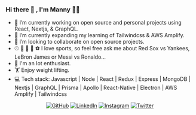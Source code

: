 ### Hi there 👋 , I'm Manny :technologist:

<!--
**mannycolon/mannycolon** is a ✨ _special_ ✨ repository because its `README.md` (this file) appears on your GitHub profile.

Here are some ideas to get you started:

- 🔭 I’m currently working on ...
- 🌱 I’m currently learning ...
- 👯 I’m looking to collaborate on ...
- 🤔 I’m looking for help with ...
- 💬 Ask me about ...
- 📫 How to reach me: ...
- 😄 Pronouns: ...
- ⚡ Fun fact: ...
-->

- 🔭 I’m currently working on open source and personal projects using React, Nextjs, & GraphQL.
- 🌱 I’m currently expanding my learning of Tailwindcss & AWS Amplify.
- 👯 I’m looking to collaborate on open source projects.
- :baseball: :basketball: :football: :bowling: :soccer:  I love sports, so feel free ask me about Red Sox vs Yankees, LeBron James or Messi vs Ronaldo...
- :robot: I'm an Iot enthusiast.
- :weight_lifting: Enjoy weight lifting.
- 💻 Tech stack: Javascript | Node | React | Redux | Express | MongoDB | Nextjs | GraphQL | Prisma | Apollo | React-Native | Electron | AWS Amplify | Tailwindcss


<p align="center">
	<a href="https://github.com/mannycolon"><img src="https://img.icons8.com/doodle/50/000000/github.png" alt="GitHub"/></a>
	<a href="https://www.linkedin.com/in/mannycolon/"><img src="https://img.icons8.com/doodle/50/000000/linkedin.png" alt="LinkedIn"/></a>
	<a href="https://www.instagram.com/mannycolon.tech/"><img src="https://img.icons8.com/doodle/50/000000/instagram.png" alt="Instagram"/></a>
	<a href="https://twitter.com/_mannycolon"><img src="https://img.icons8.com/doodle/50/000000/twitter.png" alt="Twitter"/></a>
</p>
